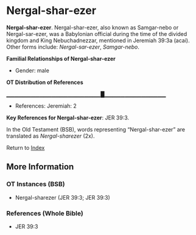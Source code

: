 # Nergal-shar-ezer
**Nergal-shar-ezer**. 
Nergal-shar-ezer, also known as Samgar-nebo or Nergal-sar-ezer, was a Babylonian official during the time of the divided kingdom and King Nebuchadnezzar, mentioned in Jeremiah 39:3a (acai). 
Other forms include: 
*Nergal-sar-ezer*, *Samgar-nebo*. 




**Familial Relationships of Nergal-shar-ezer**


* Gender: male


**OT Distribution of References**

▁▁▁▁▁▁▁▁▁▁▁▁▁▁▁▁▁▁▁▁▁▁▁█▁▁▁▁▁▁▁▁▁▁▁▁▁▁▁
* References: Jeremiah: 2



**Key References for Nergal-shar-ezer**: 
JER 39:3. 


In the Old Testament (BSB), words representing “Nergal-shar-ezer” are translated as 
*Nergal-sharezer* (2x). 




Return to [Index](00-Index.md)

## More Information

### OT Instances (BSB)

* Nergal-sharezer (JER 39:3; JER 39:3)



### References (Whole Bible)

* JER 39:3



